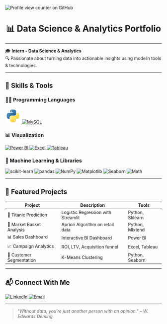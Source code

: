 ![Profile view counter on GitHub](https://komarev.com/ghpvc/?username=akashbakshi999)

<h1 align="center">📊 Data Science & Analytics Portfolio</h1>

---

🎓 **Intern - Data Science & Analytics**  
🔍 Passionate about turning data into actionable insights using modern tools & technologies.

---

## 🧰 Skills & Tools

### 👨‍💻 Programming Languages 
<p align="left">
  <a href="https://www.python.org/" target="_blank">
    <img src="https://raw.githubusercontent.com/devicons/devicon/master/icons/python/python-original.svg" alt="Python"width="50" height="50"/>
  </a>
  <a href="https://www.mysql.com/" target="_blank">
    <img src="https://www.zend.com/sites/default/files/image/2020-04/image-blog-mysql-php.jpg" alt="MySQL" width="50" height="50"/>
  </a>
</p>

### 📊 Visualization  
<a href="https://powerbi.microsoft.com/" target="_blank">
   <img src="https://wakkeit.com/wp-content/uploads/2023/11/pOWERbi-1024x1024.jpg" alt="Power BI" width="50" height="50">
  </a>
  <a href="https://www.microsoft.com/en-us/microsoft-365/excel" target="_blank">
    <img src="https://encrypted-tbn0.gstatic.com/images?q=tbn:ANd9GcR2RWZ7V2diTnBA5Q83-gITM0hCN9TTawpH0A&s" alt="Excel" width="50" height="50"/>
  </a>
  <a href="https://www.tableau.com/" target="_blank">
    <img src="https://1000logos.net/wp-content/uploads/2022/03/Tableau-Logo.jpg" alt="Tableau" width="50" height="50" />
  </a>

### 🧠 Machine Learning & Libraries  
![scikit-learn](https://img.shields.io/badge/-Scikit--Learn-F7931E?style=flat&logo=scikit-learn&logoColor=white)
![pandas](https://img.shields.io/badge/-Pandas-150458?style=flat&logo=pandas&logoColor=white)
![NumPy](https://img.shields.io/badge/-NumPy-013243?style=flat&logo=numpy&logoColor=white)
![Matplotlib](https://img.shields.io/badge/-Matplotlib-11557C?style=flat&logo=plotly&logoColor=white)
![Seaborn](https://img.shields.io/badge/-Seaborn-47B8E0?style=flat)
![Math](https://img.shields.io/badge/-Math-FFD43B?style=flat)

---

## 🚀 Featured Projects

| Project | Description | Tools |
|--------|-------------|-------|
| 🎯 Titanic Prediction | Logistic Regression with Streamlit | Python, Sklearn |
| 🛒 Market Basket Analysis | Apriori Algorithm on retail data | Python, Mlxtend |
| 📊 Sales Dashboard | Interactive BI Dashboard | Power BI |
| 📈 Campaign Analytics | ROI, LTV, Acquisition funnel | Excel, Tableau |
| 👥 Customer Segmentation | K-Means Clustering | Python, Seaborn |

---

## 📬 Connect With Me

[![LinkedIn](https://img.shields.io/badge/-LinkedIn-0077B5?style=flat&logo=linkedin&logoColor=white)](www.linkedin.com/in/akashbakshi999)
[![Email](https://raw.githubusercontent.com/github/explore/8f19e4dbbf13418dc1b1d58bb265953553c15a46/topics/gmail/gmail.png&logo=gmail&logoColor=white)](mailto:akash.bakshi999@gmail.com)

---

> *"Without data, you're just another person with an opinion." – W. Edwards Deming*

